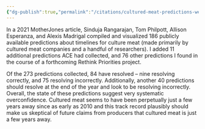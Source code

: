 ```yaml
---
{"dg-publish":true,"permalink":"/citations/cultured-meat-predictions-were-overly-optimistic-rethink-priorities/","tags":["#cultivated_meat"],"created":"2025-10-23T14:14:07.892+01:00","updated":"2025-10-23T14:14:07.974+01:00"}
---
```


In a 2021 MotherJones article, Sinduja Rangarajan, Tom Philpott, Allison Esperanza, and Alexis Madrigal compiled and visualized 186 publicly available predictions about timelines for culture meat (made primarily by cultured meat companies and a handful of researchers). I added 11 additional predictions ACE had collected, and 76 other predictions I found in the course of a forthcoming Rethink Priorities project.

Of the 273 predictions collected, 84 have resolved – nine resolving correctly, and 75 resolving incorrectly. Additionally, another 40 predictions should resolve at the end of the year and look to be resolving incorrectly. Overall, the state of these predictions suggest very systematic overconfidence. Cultured meat seems to have been perpetually just a few years away since as early as 2010 and this track record plausibly should make us skeptical of future claims from producers that cultured meat is just a few years away.